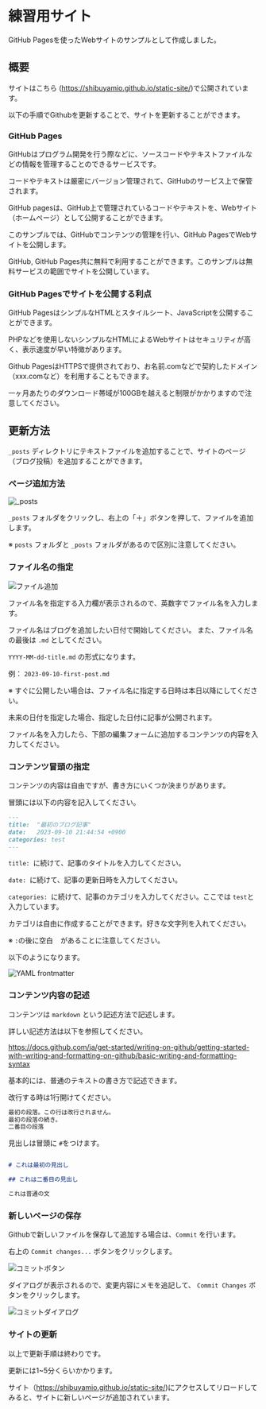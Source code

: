 # 練習用サイト

GitHub Pagesを使ったWebサイトのサンプルとして作成しました。

## 概要

サイトはこちら (https://shibuyamio.github.io/static-site/)で公開されています。

以下の手順でGithubを更新することで、サイトを更新することができます。

### GitHub Pages

GitHubはプログラム開発を行う際などに、ソースコードやテキストファイルなどの情報を管理することのできるサービスです。

コードやテキストは厳密にバージョン管理されて、GitHubのサービス上で保管されます。

GitHub pagesは、GitHub上で管理されているコードやテキストを、Webサイト（ホームページ）として公開することができます。

このサンプルでは、GitHubでコンテンツの管理を行い、GitHub PagesでWebサイトを公開します。

GitHub, GitHub Pages共に無料で利用することができます。このサンプルは無料サービスの範囲でサイトを公開しています。

### GitHub Pagesでサイトを公開する利点

GitHub PagesはシンプルなHTMLとスタイルシート、JavaScriptを公開することができます。

PHPなどを使用しないシンプルなHTMLによるWebサイトはセキュリティが高く、表示速度が早い特徴があります。

Github PagesはHTTPSで提供されており、お名前.comなどで契約したドメイン（xxx.comなど）を利用することもできます。

一ヶ月あたりのダウンロード帯域が100GBを越えると制限がかかりますので注意してください。


## 更新方法

`_posts` ディレクトリにテキストファイルを追加することで、サイトのページ（ブログ投稿）を追加することができます。

### ページ追加方法

![_posts](images/_posts.png)

`_posts` フォルダをクリックし、右上の「＋」ボタンを押して、ファイルを追加します。

※ `posts` フォルダと `_posts` フォルダがあるので区別に注意してください。

### ファイル名の指定

![ファイル追加](images/posts_file_add.png)

ファイル名を指定する入力欄が表示されるので、英数字でファイル名を入力します。

ファイル名はブログを追加したい日付で開始してください。 また、ファイル名の最後は `.md` としてください。

`YYYY-MM-dd-title.md` の形式になります。

例： `2023-09-10-first-post.md`

※ すぐに公開したい場合は、ファイル名に指定する日時は本日以降にしてください。

未来の日付を指定した場合、指定した日付に記事が公開されます。

ファイル名を入力したら、下部の編集フォームに追加するコンテンツの内容を入力してください。

### コンテンツ冒頭の指定

コンテンツの内容は自由ですが、書き方にいくつか決まりがあります。

冒頭には以下の内容を記入してください。

```markdown
---
title:  "最初のブログ記事"
date:   2023-09-10 21:44:54 +0900
categories: test
---
```

`title: `に続けて、記事のタイトルを入力してください。

`date: `に続けて、記事の更新日時を入力してください。

`categories: `に続けて、記事のカテゴリを入力してください。ここでは `test`と入力しています。

カテゴリは自由に作成することができます。好きな文字列を入れてください。

※ `:`の後に空白 ` ` があることに注意してください。


以下のようになります。

![YAML frontmatter](images/edit-content.png)

### コンテンツ内容の記述

コンテンツは `markdown` という記述方法で記述します。

詳しい記述方法は以下を参照してください。

https://docs.github.com/ja/get-started/writing-on-github/getting-started-with-writing-and-formatting-on-github/basic-writing-and-formatting-syntax


基本的には、普通のテキストの書き方で記述できます。

改行する時は1行開けてください。

```markdown
最初の段落。この行は改行されません。
最初の段落の続き。
二番目の段落
```

見出しは冒頭に `#`をつけます。

```markdown

# これは最初の見出し

## これは二番目の見出し

これは普通の文
```

### 新しいページの保存

Githubで新しいファイルを保存して追加する場合は、`Commit` を行います。

右上の `Commit changes...` ボタンをクリックします。

![コミットボタン](images/commit-button.png)

ダイアログが表示されるので、変更内容にメモを追記して、 `Commit Changes` ボタンをクリックします。

![コミットダイアログ](images/commit-dialog.png)


### サイトの更新

以上で更新手順は終わりです。

更新には1~5分くらいかかります。

サイト（https://shibuyamio.github.io/static-site/)にアクセスしてリロードしてみると、サイトに新しいページが追加されています。


